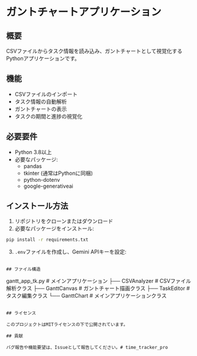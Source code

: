 # ガントチャートアプリケーション

## 概要
CSVファイルからタスク情報を読み込み、ガントチャートとして視覚化するPythonアプリケーションです。

## 機能
- CSVファイルのインポート
- タスク情報の自動解析
- ガントチャートの表示
- タスクの期間と進捗の視覚化

## 必要要件
- Python 3.8以上
- 必要なパッケージ:
  - pandas
  - tkinter (通常はPythonに同梱)
  - python-dotenv
  - google-generativeai

## インストール方法
1. リポジトリをクローンまたはダウンロード
2. 必要なパッケージをインストール:
```bash
pip install -r requirements.txt
```
3. `.env`ファイルを作成し、Gemini APIキーを設定: 
```

## ファイル構造

```
gantt_app_tk.py      # メインアプリケーション
├── CSVAnalyzer      # CSVファイル解析クラス
├── GanttCanvas      # ガントチャート描画クラス
├── TaskEditor       # タスク編集クラス
└── GanttChart       # メインアプリケーションクラス
```

## ライセンス

このプロジェクトはMITライセンスの下で公開されています。

## 貢献

バグ報告や機能要望は、Issueとして報告してください。#   t i m e _ t r a c k e r _ p r o  
 